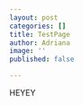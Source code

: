 ```yaml
---
layout: post
categories: []
title: TestPage
author: Adriana
image: ''
published: false

---
```

HEYEY